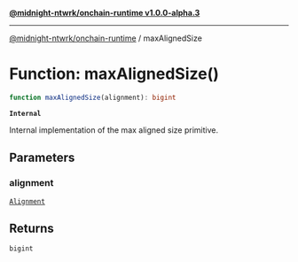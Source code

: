 [**@midnight-ntwrk/onchain-runtime v1.0.0-alpha.3**](../README.md)

***

[@midnight-ntwrk/onchain-runtime](../globals.md) / maxAlignedSize

# Function: maxAlignedSize()

```ts
function maxAlignedSize(alignment): bigint
```

**`Internal`**

Internal implementation of the max aligned size primitive.

## Parameters

### alignment

[`Alignment`](../type-aliases/Alignment.md)

## Returns

`bigint`
